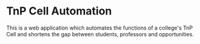 # TnP Cell Automation
This is a web application which automates the functions of a college's TnP Cell and shortens the gap between students, professors and opportunities.

